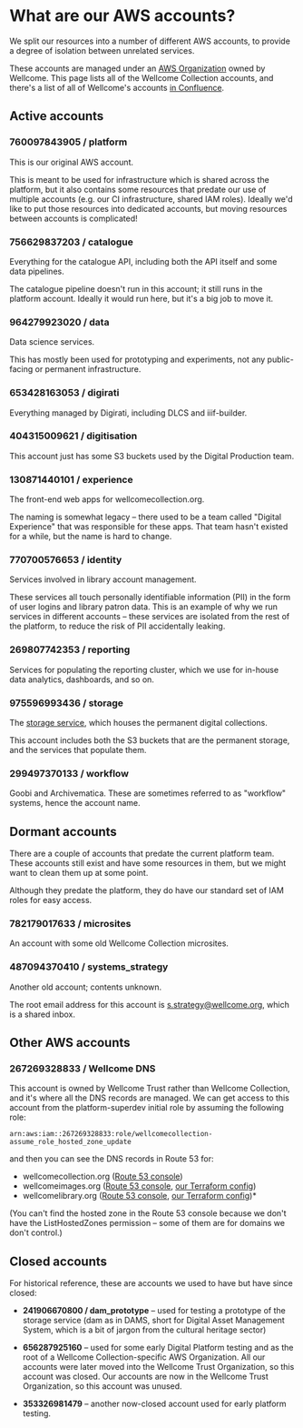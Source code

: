# What are our AWS accounts?

We split our resources into a number of different AWS accounts, to provide a degree of isolation between unrelated services.

These accounts are managed under an [AWS Organization] owned by Wellcome.
This page lists all of the Wellcome Collection accounts, and there's a list of all of Wellcome's accounts [in Confluence][confluence].

[AWS Organization]: https://docs.aws.amazon.com/organizations/latest/userguide/orgs_introduction.html
[confluence]: https://wellcometrust.atlassian.net/wiki/spaces/INF/pages/719618052/AWS+Account+List

## Active accounts

### 760097843905 / platform

This is our original AWS account.

This is meant to be used for infrastructure which is shared across the platform, but it also contains some resources that predate our use of multiple accounts (e.g. our CI infrastructure, shared IAM roles).
Ideally we'd like to put those resources into dedicated accounts, but moving resources between accounts is complicated!

### 756629837203 / catalogue

Everything for the catalogue API, including both the API itself and some data pipelines.

The catalogue pipeline doesn't run in this account; it still runs in the platform account.
Ideally it would run here, but it's a big job to move it.

### 964279923020 / data

Data science services.

This has mostly been used for prototyping and experiments, not any public-facing or permanent infrastructure.

### 653428163053 / digirati

Everything managed by Digirati, including DLCS and iiif-builder.

### 404315009621 / digitisation

This account just has some S3 buckets used by the Digital Production team.

### 130871440101 / experience

The front-end web apps for wellcomecollection.org.

The naming is somewhat legacy – there used to be a team called "Digital Experience" that was responsible for these apps.
That team hasn't existed for a while, but the name is hard to change.

### 770700576653 / identity

Services involved in library account management.

These services all touch personally identifiable information (PII) in the form of user logins and library patron data.
This is an example of why we run services in different accounts – these services are isolated from the rest of the platform, to reduce the risk of PII accidentally leaking.

### 269807742353 / reporting

Services for populating the reporting cluster, which we use for in-house data analytics, dashboards, and so on.

### 975596993436 / storage

The [storage service], which houses the permanent digital collections.

This account includes both the S3 buckets that are the permanent storage, and the services that populate them.

[storage service]: https://github.com/wellcomecollection/storage-service

### 299497370133 / workflow

Goobi and Archivematica.
These are sometimes referred to as "workflow" systems, hence the account name.

## Dormant accounts

There are a couple of accounts that predate the current platform team.
These accounts still exist and have some resources in them, but we might want to clean them up at some point.

Although they predate the platform, they do have our standard set of IAM roles for easy access.

### 782179017633 / microsites

An account with some old Wellcome Collection microsites.

### 487094370410 / systems_strategy

Another old account; contents unknown.

The root email address for this account is <s.strategy@wellcome.org>, which is a shared inbox.

## Other AWS accounts

### 267269328833 / Wellcome DNS

This account is owned by Wellcome Trust rather than Wellcome Collection, and it's where all the DNS records are managed.
We can get access to this account from the platform-superdev initial role by assuming the following role:

```
arn:aws:iam::267269328833:role/wellcomecollection-assume_role_hosted_zone_update
```

and then you can see the DNS records in Route 53 for:

*   wellcomecollection.org ([Route 53 console](https://console.aws.amazon.com/route53/v2/hostedzones#ListRecordSets/Z0902614YH73JBCZG1MA))
*   wellcomeimages.org ([Route 53 console](https://us-east-1.console.aws.amazon.com/route53/v2/hostedzones#ListRecordSets/Z3TXBL5I2YRXXX), [our Terraform config](https://github.com/wellcomecollection/wellcomeimages.org/tree/1ea58180a40e79e98940cd78cede5571c547a3d7))
*   wellcomelibrary.org ([Route 53 console](https://console.aws.amazon.com/route53/v2/hostedzones?#ListRecordSets/Z78J6G8RSOLSZ), [our Terraform config](https://github.com/wellcomecollection/wellcomelibrary.org/tree/69f6e3b669cdc519ae44f4a3e11a93a4d0fb3cc5))*

(You can't find the hosted zone in the Route 53 console because we don't have the ListHostedZones permission – some of them are for domains we don't control.)

## Closed accounts

For historical reference, these are accounts we used to have but have since closed:

* 	**241906670800 / dam_prototype** – used for testing a prototype of the storage service (dam as in DAMS, short for Digital Asset Management System, which is a bit of jargon from the cultural heritage sector)

* 	**656287925160** – used for some early Digital Platform testing and as the root of a Wellcome Collection-specific AWS Organization.
	All our accounts were later moved into the Wellcome Trust Organization, so this account was closed.
    Our accounts are now in the Wellcome Trust Organization, so this account was unused.

*	**353326981479** – another now-closed account used for early platform testing.
